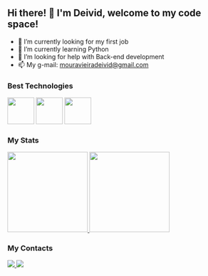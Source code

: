 ## Hi there! 👋 I'm Deivid, welcome to my code space!

- 🔭 I’m currently looking for my first job
- 🌱 I’m currently learning Python
- 🤔 I’m looking for help with Back-end development
- 📫 My g-mail: mouravieiradeivid@gmail.com

### Best Technologies
<div>
  <img src="https://cdn.jsdelivr.net/gh/devicons/devicon/icons/python/python-original.svg" width='60'/> 
  <img src="https://cdn.jsdelivr.net/gh/devicons/devicon/icons/vscode/vscode-original.svg" width='60'/>
  <img src="https://cdn.jsdelivr.net/gh/devicons/devicon/icons/pycharm/pycharm-original.svg" width='60'/>
</div>

### My Stats
<div>
  <a/ href="https://github.com/dvieirazzy">
    <img height='180cm' src="https://github-readme-stats.vercel.app/api/top-langs/?username=dvieirazzy&theme=dark"/>
    <img height='180cm' src="https://github-readme-stats.vercel.app/api?username=dvieirazzy&show_icons=true&theme=dark"/>
  </a>
</div>

### My Contacts
<div>
  <a/ href="https://www.linkedin.com/in/deivid-vieira/">
    <img src="https://img.shields.io/badge/LinkedIn-0077B5?style=for-the-badge&logo=linkedin&logoColor=white">
  </a>
  <a/ href="https://www.instagram.com/dvieirazzy/">
    <img src="https://img.shields.io/badge/Instagram-E4405F?style=for-the-badge&logo=instagram&logoColor=white">
  </a>
</div>
